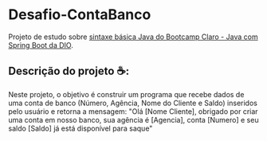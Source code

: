 # Desafio-ContaBanco
Projeto de estudo sobre [sintaxe básica Java do Bootcamp Claro - Java com Spring Boot da DIO](https://github.com/digitalinnovationone/trilha-java-basico/tree/main/desafios/sintaxe).

## Descrição do projeto :coffee::

Neste projeto, o objetivo é construir um programa que recebe dados de uma conta de banco (Número, Agência, Nome do Cliente e Saldo) inseridos pelo usuário e retorna a mensagem: 
"Olá [Nome Cliente], obrigado por criar uma conta em nosso banco, sua agência é [Agencia], conta [Numero] e seu saldo [Saldo] já está disponível para saque"


